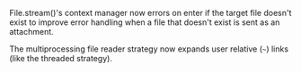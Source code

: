 File.stream()'s context manager now errors on enter if the target file doesn't exist to improve error handling when a file that doesn't exist is sent as an attachment.

The multiprocessing file reader strategy now expands user relative (`~`) links (like the threaded strategy).
